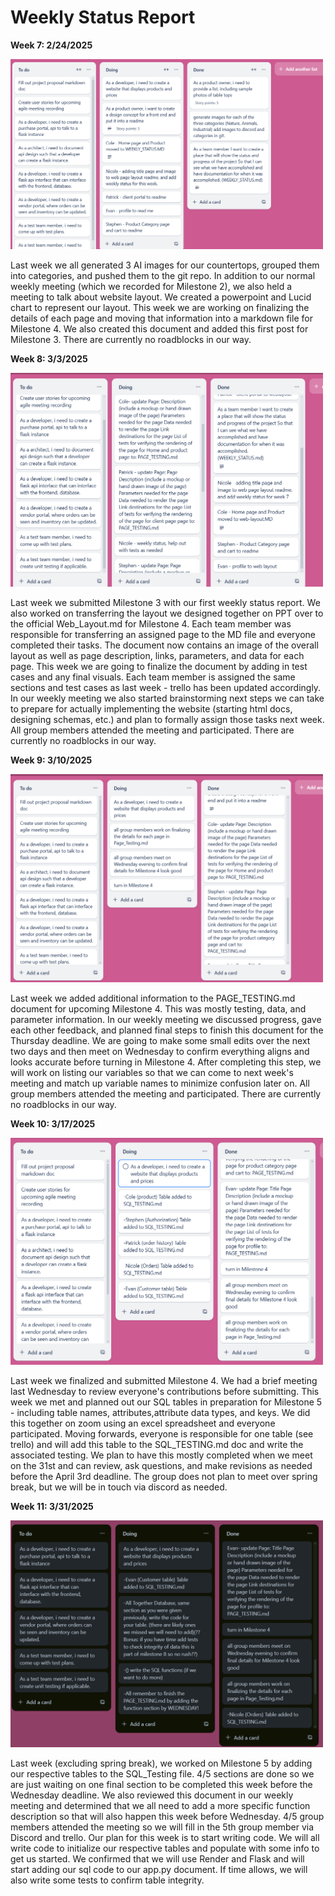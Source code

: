 # Weekly Status Report # 

**Week 7: 2/24/2025**

<img src="trello_screenshots/Screenshot 2025-02-24 185330.png" alt="Image description" width="500">

Last week we all generated 3 AI images for our countertops, grouped them into categories, and pushed them to the git repo. In addition to our normal weekly meeting (which we recorded for Milestone 2), we also held a meeting to talk about website layout. We created a powerpoint and Lucid chart to represent our layout. This week we are working on finalizing the details of each page and moving that information into a markdown file for Milestone 4. We also created this document and added this first post for Milestone 3. There are currently no roadblocks in our way. 


**Week 8: 3/3/2025**

<img src="trello_screenshots/Screenshot 2025-03-03 184017.png" width ="500">

Last week we submitted Milestone 3 with our first weekly status report. We also worked on transferring the layout we designed together on PPT over to the official Web_Layout.md for Milestone 4. Each team member was responsible for transferring an assigned page to the MD file and everyone completed their tasks. The document now contains an image of the overall layout as well as page description, links, parameters, and data for each page. This week we are going to finalize the document by adding in test cases and any final visuals. Each team member is assigned the same sections and test cases as last week - trello has been updated accordingly. In our weekly meeting we also started brainstorming next steps we can take to prepare for actually implementing the website (starting html docs, designing schemas, etc.) and plan to formally assign those tasks next week. All group members attended the meeting and participated. There are currently no roadblocks in our way. 

**Week 9: 3/10/2025**

<img src="trello_screenshots/Screenshot 2025-03-10 185051.png" width="500">

Last week we added additional information to the PAGE_TESTING.md document for upcoming Milestone 4. This was mostly testing, data, and parameter information. In our weekly meeting we discussed progress, gave each other feedback, and planned final steps to finish this document for the Thursday deadline. We are going to make some small edits over the next two days and then meet on Wednesday to confirm everything aligns and looks accurate before turning in Milestone 4. After completing this step, we will work on listing our variables so that we can come to next week's meeting and match up variable names to minimize confusion later on. All group members attended the meeting and participated. There are currently no roadblocks in our way.

**Week 10: 3/17/2025**

<img src ="trello_screenshots/Screenshot 2025-03-17 190423.png" width ="500">

Last week we finalized and submitted Milestone 4. We had a brief meeting last Wednesday to review everyone's contributions before submitting. This week we met and planned out our SQL tables in preparation for Milestone 5 - including table names, attributes,attribute data types, and keys. We did this together on zoom using an excel spreadsheet and everyone participated. Moving forwards, everyone is responsible for one table (see trello) and will add this table to the SQL_TESTING.md doc and write the associated testing. We plan to have this mostly completed when we meet on the 31st and can review, ask questions, and make revisions as needed before the April 3rd deadline. The group does not plan to meet over spring break, but we will be in touch via discord as needed.  

**Week 11: 3/31/2025**

<img src ="trello_screenshots/Screenshot 2025-03-31 185016.png" width="500" >

Last week (excluding spring break), we worked on Milestone 5 by adding our respective tables to the SQL_Testing file. 4/5 sections are done so we are just waiting on one final section to be completed this week before the Wednesday deadline. We also reviewed this document in our weekly meeting and determined that we all need to add a more specific function description so that will also happen this week before Wednesday. 4/5 group members attended the meeting so we will fill in the 5th group member via Discord and trello. Our plan for this week is to start writing code. We will all write code to initialize our respective tables and populate with some info to get us started. We confirmed that we will use Render and Flask and will start adding our sql code to our app.py document. If time allows, we will also write some tests to confirm table integrity.  
